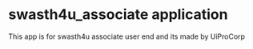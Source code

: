 # swasth4u_associate application 
This app is for swasth4u associate user end and its made by UiProCorp


